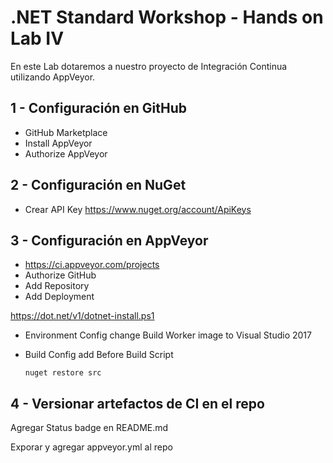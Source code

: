 # .NET Standard Workshop - Hands on Lab IV
En este Lab dotaremos a nuestro proyecto de Integración Continua utilizando AppVeyor.

## 1 - Configuración en GitHub
- GitHub Marketplace
- Install AppVeyor
- Authorize AppVeyor

## 2 - Configuración en NuGet
- Crear API Key https://www.nuget.org/account/ApiKeys

## 3 - Configuración en AppVeyor
- https://ci.appveyor.com/projects
- Authorize GitHub
- Add Repository
- Add Deployment

https://dot.net/v1/dotnet-install.ps1 

- Environment Config change Build Worker image to Visual Studio 2017 
- Build Config add Before Build Script

  ``` 
  nuget restore src
  ``` 

## 4 - Versionar artefactos de CI en el repo

Agregar Status badge en README.md

Exporar y agregar appveyor.yml al repo